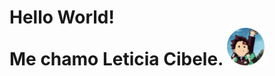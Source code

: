 <h1> 
Hello World!<br>
<span>Me chamo Leticia Cibele.</span>
<img width="60px" src="imagens/fotor-20241027182025.png">
</h1>